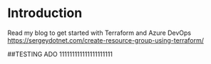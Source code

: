 # Introduction 
Read my blog to get started with Terraform and Azure DevOps https://sergeydotnet.com/create-resource-group-using-terraform/

##TESTING ADO 111111111111111111111
